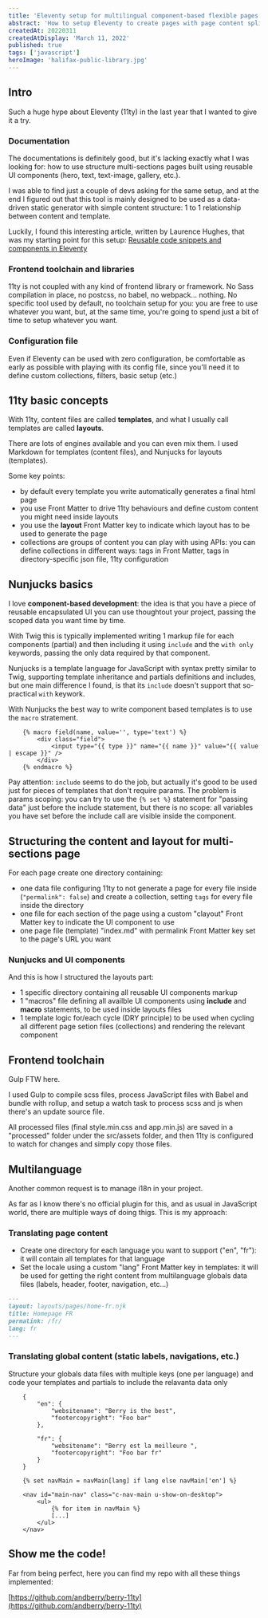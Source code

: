 ```yaml
---
title: 'Eleventy setup for multilingual component-based flexible pages'
abstract: 'How to setup Eleventy to create pages with page content splitted in serveral files using reusable UI components'
createdAt: 20220311
createdAtDisplay: 'March 11, 2022'
published: true
tags: ['javascript']
heroImage: 'halifax-public-library.jpg'
---
```


## Intro

Such a huge hype about Eleventy (11ty) in the last year that I wanted to give it a try.

### Documentation

The documentations is definitely good, but it's lacking exactly what I was looking for: how to use structure multi-sections pages built using reusable UI components (hero, text, text-image, gallery, etc.).

I was able to find just a couple of devs asking for the same setup, and at the end I figured out that this tool is mainly designed to be used as a data-driven static generator with simple content structure: 1 to 1 relationship between content and template.

Luckily, I found this interesting article, written by Laurence Hughes, that was my starting point for this setup: [Reusable code snippets and components in Eleventy](https://fuzzylogic.me/posts/reusable-code-snippets-and-components-in-eleventy/)

### Frontend toolchain and libraries

11ty is not coupled with any kind of frontend library or framework. No Sass compilation in place, no postcss, no babel, no webpack... nothing. No specific tool used by default, no toolchain setup for you: you are free to use whatever you want, but, at the same time, you're going to spend just a bit of time to setup whatever you want.

### Configuration file

Even if Eleventy can be used with zero configuration, be comfortable as early as possible with playing with its config file, since you'll need it to define custom collections, filters, basic setup (etc.)

## 11ty basic concepts

With 11ty, content files are called **templates**, and what I usually call templates are called **layouts**.

There are lots of engines available and you can even mix them.
I used Markdown for templates (content files), and Nunjucks for layouts (templates).

Some key points:

-   by default every template you write automatically generates a final html page
-   you use Front Matter to drive 11ty behaviours and define custom content you might need inside layouts
-   you use the **layout** Front Matter key to indicate which layout has to be used to generate the page
-   collections are groups of content you can play with using APIs: you can define collections in different ways: tags in Front Matter, tags in directory-specific json file, 11ty configuration

## Nunjucks basics

I love **component-based development**: the idea is that you have a piece of reusable encapsulated UI you can use thoughtout your project, passing the scoped data you want time by time.

With Twig this is typically implemented writing 1 markup file for each components (partial) and then including it using `include` and the `with only` keywords, passing the only data required by that component.

Nunjucks is a template language for JavaScript with syntax pretty similar to Twig, supporting template inheritance and partials definitions and includes, but one main difference I found, is that its `include` doesn't support that so-practical `with` keywork.

With Nunjucks the best way to write component based templates is to use the `macro` stratement.

```twig
    {% macro field(name, value='', type='text') %}
        <div class="field">
            <input type="{{ type }}" name="{{ name }}" value="{{ value | escape }}" />
        </div>
    {% endmacro %}
```

Pay attention: `include` seems to do the job, but actually it's good to be used just for pieces of templates that don't require params. The problem is params scoping: you can try to use the `{% set %}` statement for "passing data" just before the include statement, but there is no scope: all variables you have set before the include call are visible inside the component.

## Structuring the content and layout for multi-sections page

For each page create one directory containing:

-   one data file configuring 11ty to not generate a page for every file inside (`"permalink": false`) and create a collection, setting `tags` for every file inside the directory
-   one file for each section of the page using a custom "clayout" Front Matter key to indicate the UI component to use
-   one page file (template) "index.md" with permalink Front Matter key set to the page's URL you want

### Nunjucks and UI components

And this is how I structured the layouts part:

-   1 specific directory containing all reusable UI components markup
-   1 "macros" file defining all availble UI components using **include** and **macro** statements, to be used inside layouts files
-   1 template logic for/each cycle (DRY principle) to be used when cycling all different page setion files (collections) and rendering the relevant component

## Frontend toolchain

Gulp FTW here.

I used Gulp to compile scss files, process JavaScript files with Babel and bundle with rollup, and setup a watch task to process scss and js when there's an update source file.

All processed files (final style.min.css and app.min.js) are saved in a "processed" folder under the src/assets folder, and then 11ty is configured to watch for changes and simply copy those files.

## Multilanguage

Another common request is to manage i18n in your project.

As far as I know there's no official plugin for this, and as usual in JavaScript world, there are multiple ways of doing thigs. This is my approach:

### Translating page content

-   Create one directory for each language you want to support ("en", "fr"): it will contain all templates for that language
-   Set the locale using a custom "lang" Front Matter key in templates: it will be used for getting the right content from multilanguage globals data files (labels, header, footer, navigation, etc...)

```md
---
layout: layouts/pages/home-fr.njk
title: Homepage FR
permalink: /fr/
lang: fr
---
```

### Translating global content (static labels, navigations, etc.)

Structure your globals data files with multiple keys (one per language) and code your templates and partials to include the relavanta data only

```twig
    {
        "en": {
            "websitename": "Berry is the best",
            "footercopyright": "Foo bar"
        },

        "fr": {
            "websitename": "Berry est la meilleure ",
            "footercopyright": "Foo bar fr"
        }
    }
```

```twig
    {% set navMain = navMain[lang] if lang else navMain['en'] %}

    <nav id="main-nav" class="c-nav-main u-show-on-desktop">
        <ul>
            {% for item in navMain %}
            [...]
        </ul>
    </nav>
```

## Show me the code!

Far from being perfect, here you can find my repo with all these things implemented:

[https://github.com/andberry/berry-11ty](https://github.com/andberry/berry-11ty)
